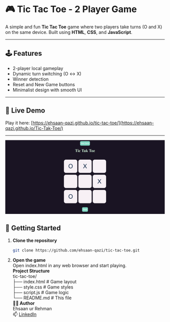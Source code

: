 # 🎮 Tic Tac Toe - 2 Player Game

A simple and fun **Tic Tac Toe** game where two players take turns (O and X) on the same device. Built using **HTML**, **CSS**, and **JavaScript**.

---

## 🕹️ Features

- 2-player local gameplay
- Dynamic turn switching (O ↔ X)
- Winner detection
- Reset and New Game buttons
- Minimalist design with smooth UI

---

## 🔗 Live Demo

Play it here: [https://ehsaan-qazi.github.io/tic-tac-toe/](https://ehsaan-qazi.github.io/Tic-Tak-Toe/)  

---

![Game Screenshot](pic.png)

## 🚀 Getting Started

1. **Clone the repository**
   ```bash
   git clone https://github.com/ehsaan-qazi/tic-tac-toe.git
2. **Open the game**<br>
    Open index.html in any web browser and start playing.<br>
**Project Structure**<br>
tic-tac-toe/<br>
├── index.html     # Game layout<br>
├── style.css      # Game styles<br>
├── script.js      # Game logic<br>
└── README.md      # This file<br>
**🧑‍💻 Author**<br>
Ehsaan ur Rehman<br>
📫 [LinkedIn](https://www.linkedin.com/in/ehsaanqazi?utm_source=share&utm_campaign=share_via&utm_content=profile&utm_medium=android_app)
